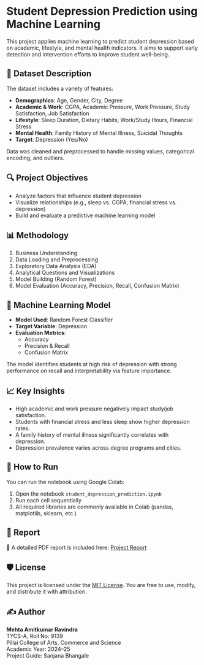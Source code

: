 # Student Depression Prediction using Machine Learning

This project applies machine learning to predict student depression based on academic, lifestyle, and mental health indicators. It aims to support early detection and intervention efforts to improve student well-being.

## 📁 Dataset Description

The dataset includes a variety of features:

- **Demographics**: Age, Gender, City, Degree
- **Academic & Work**: CGPA, Academic Pressure, Work Pressure, Study Satisfaction, Job Satisfaction
- **Lifestyle**: Sleep Duration, Dietary Habits, Work/Study Hours, Financial Stress
- **Mental Health**: Family History of Mental Illness, Suicidal Thoughts
- **Target**: Depression (Yes/No)

Data was cleaned and preprocessed to handle missing values, categorical encoding, and outliers.

## 🔍 Project Objectives

- Analyze factors that influence student depression
- Visualize relationships (e.g., sleep vs. CGPA, financial stress vs. depression)
- Build and evaluate a predictive machine learning model

## 📊 Methodology

1. Business Understanding  
2. Data Loading and Preprocessing  
3. Exploratory Data Analysis (EDA)  
4. Analytical Questions and Visualizations  
5. Model Building (Random Forest)  
6. Model Evaluation (Accuracy, Precision, Recall, Confusion Matrix)

## 🤖 Machine Learning Model

- **Model Used**: Random Forest Classifier
- **Target Variable**: Depression
- **Evaluation Metrics**:
  - Accuracy
  - Precision & Recall
  - Confusion Matrix

The model identifies students at high risk of depression with strong performance on recall and interpretability via feature importance.

## 📈 Key Insights

- High academic and work pressure negatively impact study/job satisfaction.
- Students with financial stress and less sleep show higher depression rates.
- A family history of mental illness significantly correlates with depression.
- Depression prevalence varies across degree programs and cities.

## 📌 How to Run

You can run the notebook using Google Colab:

1. Open the notebook `student_depression_prediction.ipynb`
2. Run each cell sequentially
3. All required libraries are commonly available in Colab (pandas, matplotlib, sklearn, etc.)

## 📄 Report

📑 A detailed PDF report is included here: [Project Report](./9139%20Amitkumar%20ML%20CA2.pdf)

## 🛡️ License

This project is licensed under the [MIT License](./LICENSE). You are free to use, modify, and distribute it with attribution.

## ✍️ Author

**Mehta Amitkumar Ravindra**  
TYCS-A, Roll No: 9139  
Pillai College of Arts, Commerce and Science  
Academic Year: 2024–25  
Project Guide: Sanjana Bhangale

